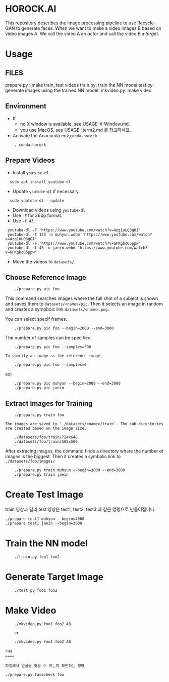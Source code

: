 # HOROCK.AI

This repository describes the image processing pipeline to use Recycle-GAN to generate faces. When we want to make a video images B based on video images A. We call the video A an _actor_ and call the video B a _target_.

# Usage

## FILES

prepare.py : make train, test videos
train.py: train the NN model
test.py: generate images using the trained NN model.
mkvideo.py: make video

## Environment
- If 
  - no X window is available, see USAGE-X-Window.md.
  - you use MacOS, see USAGE-Iterm2.md 를 참고하세요.
- Activate the Anaconda env,`conda-horock`
```
    . conda-horock
```

## Prepare Videos
- Install `youtube-dl`.
```
  sudo apt install youtube-dl
```
- Update `youtube-dl` if necessary.
```
  sudo youtube-dl --update
```
- Download videos using `youtube-dl`
- Use `-F` for 360p format.
- Use `-f 43`. 
```
 youtube-dl -F 'https://www.youtube.com/watch?v=4zg1oLQ3gOI'
 youtube-dl -f 133 -o muhyun.webm 'https://www.youtube.com/watch?v=4zg1oLQ3gOI'
 youtube-dl -F 'https://www.youtube.com/watch?v=GPKgbcO5ppw'
 youtube-dl -f 43 -o jaein.webm 'https://www.youtube.com/watch?v=GPKgbcO5ppw'
```
- Move the videos to `datasets/`.

## Choose Reference Image

```
    ./prepare.py pic foo
```
This command searches images where the full shot of a subject is shown and saves them to `datasets/<name>/pic`.
Then it selects an image in random and creates a sympboic link `datasets/<name>.png`.

You can select specif frames. 

```
    ./prepare.py pic foo --begin=2000 --end=3000
```

   The number of samples can be specified. 

```
    ./prepare.py pic foo --samples=500
```

    To specify an image as the reference image,
```
    ./prepare.py pic foo --samples=0
```

ex)
```
    ./prepare.py pic muhyun --begin=2000 --end=3000
    ./prepare.py pic jaein
```

## Extract Images for Training
```
    ./prepare.py train foo
```

    The images are saved to `./datasets/<name>/train`. The sub-directories are created based on the image size.

```
    ./datasets/foo/train/724x648
    ./datasets/foo/train/502x500
```
    
After extracing images, the command finds a directory where the number of images is the biggest. Then it creates a symbolic link to ` ./datasets/foo/images/`

```
    ./prepare.py train muhyun --begin=2000 --end=3000
    ./prepare.py train jaein
```

Create Test Image
==================
train 영상과 달리 test 영상은 test1, test2, test3 과 같은 명령으로 만들어집니다.


    ./prepare test1 muhyun --begin=4000
    ./prepare test1 jaein --begin=3000

Train the NN model
==================

```
    ./train.py foo1 foo2
```

Generate Target Image
=====================

```
    ./test.py foo1 foo2
```

Make Video
==========

```
    ./mkvideo.py foo1 foo2 AB

    or

    ./mkvideo.py foo1 foo2 AB

기타
====

파일에서 얼굴을 찾을 수 있는지 확인하는 명령
```
    ./prepare.py facecheck foo
```
